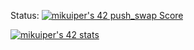 
Status: [![mikuiper's 42 push_swap Score](https://badge42.vercel.app/api/v2/cl483ajsd008309l6suq9l256/project/2469386)](https://github.com/mithraskuipers)

[![mikuiper's 42 stats](https://badge42.vercel.app/api/v2/cl483ajsd008309l6suq9l256/stats?cursusId=21&coalitionId=58)](https://github.com/mithraskuipers/)
